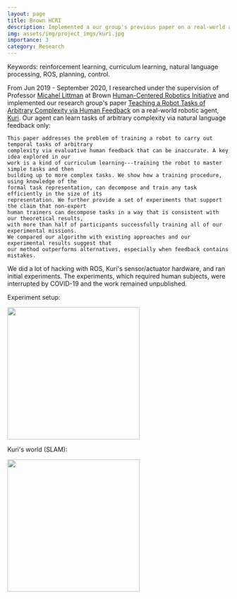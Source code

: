 ```yaml
---
layout: page
title: Brown HCRI
description: Implemented a our group's previous paper on a real-world agent (Kuri).
img: assets/img/project_imgs/kuri.jpg
importance: 3
category: Research
---
```

Keywords: reinforcement learning, curriculum learning, natural language processing, ROS, planning, control.

From Jun 2019 - September 2020, I researched under the supervision 
of Professor [Micahel Littman](https://www.littmania.com/) at Brown 
[Human-Centered Robotics Initiative](https://hcri.brown.edu/) and implemented our research group's paper 
[Teaching a Robot Tasks of Arbitrary Complexity via Human Feedback](https://dl.acm.org/doi/abs/10.1145/3319502.3374824)
on a real-world robotic agent, [Kuri](https://www.heykuri.com/explore-kuri/). 
Our agent can learn tasks of arbitrary complexity via natural language feedback only:
```
This paper addresses the problem of training a robot to carry out temporal tasks of arbitrary 
complexity via evaluative human feedback that can be inaccurate. A key idea explored in our 
work is a kind of curriculum learning---training the robot to master simple tasks and then 
building up to more complex tasks. We show how a training procedure, using knowledge of the 
formal task representation, can decompose and train any task efficiently in the size of its 
representation. We further provide a set of experiments that support the claim that non-expert 
human trainers can decompose tasks in a way that is consistent with our theoretical results, 
with more than half of participants successfully training all of our experimental missions. 
We compared our algorithm with existing approaches and our experimental results suggest that 
our method outperforms alternatives, especially when feedback contains mistakes.
```
We did a lot of hacking with ROS, Kuri's sensor/actuator hardware, and ran initial experiments. 
The experiments, which required human subjects, were interrupted by COVID-19 and 
the work remained unpublished.

Experiment setup:  

<img src="https://yxie20.github.io/assets/img/project_imgs/kuri_lab.png" width="300">

Kuri's world (SLAM):

<img src="https://yxie20.github.io/assets/img/project_imgs/kuri_map.jpg" width="300">
